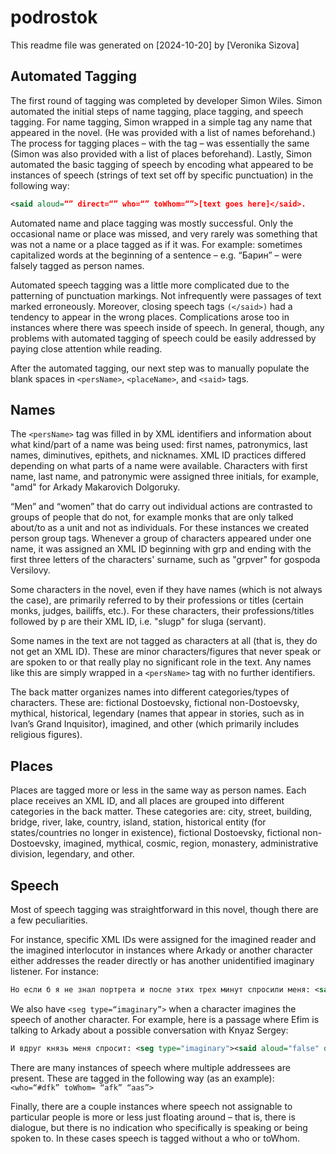 # podrostok

This readme file was generated on [2024-10-20] by [Veronika Sizova]

## Automated Tagging

The first round of tagging was completed by developer Simon Wiles. Simon automated the initial steps of name tagging, place tagging, and speech tagging. For name tagging, Simon wrapped in a simple <persName> tag any name that appeared in the novel. (He was provided with a list of names beforehand.) The process for tagging places – with the <placeName> tag – was essentially the same (Simon was also provided with a list of places beforehand). Lastly, Simon automated the basic tagging of speech by encoding what appeared to be instances of speech (strings of text set off by specific punctuation) in the following way: 

```xml
<said aloud=“” direct=“” who=“” toWhom=“”>[text goes here]</said>.
```

Automated name and place tagging was mostly successful. Only the occasional name or place was missed, and very rarely was something that was not a name or a place tagged as if it was. For example: sometimes capitalized words at the beginning of a sentence – e.g. “Барин” – were falsely tagged as person names.

Automated speech tagging was a little more complicated due to the patterning of punctuation markings. Not infrequently were passages of text marked erroneously. Moreover, closing speech tags ```(</said>)``` had a tendency to appear in the wrong places. Complications arose too in instances where there was speech inside of speech. In general, though, any problems with automated tagging of speech could be easily addressed by paying close attention while reading. 

After the automated tagging, our next step was to manually populate the blank spaces in ```<persName>```, ```<placeName>```, and ```<said>``` tags.

## Names

The ```<persName>``` tag was filled in by XML identifiers and information about what kind/part of a name was being used: first names, patronymics, last names, diminutives, epithets, and nicknames. XML ID practices differed depending on what parts of a name were available. Characters with first name, last name, and patronymic were assigned three initials, for example, "amd" for Arkady Makarovich Dolgoruky. 

“Men” and “women” that do carry out individual actions are contrasted to groups of people that do not, for example monks that are only talked about/to as a unit and not as individuals. For these instances we created person group tags. Whenever a group of characters appeared under one name, it was assigned an XML ID beginning with grp and ending with the first three letters of the characters' surname, such as "grpver" for gospoda Versilovy. 

Some characters in the novel, even if they have names (which is not always the case), are primarily referred to by their professions or titles (certain monks, judges, bailiffs, etc.). For these characters, their professions/titles followed by p are their XML ID, i.e. "slugp" for sluga (servant).

Some names in the text are not tagged as characters at all (that is, they do not get an XML ID). These are minor characters/figures that never speak or are spoken to or that really play no significant role in the text. Any names like this are simply wrapped in a ```<persName>``` tag with no further identifiers. 

The back matter organizes names into different categories/types of characters. These are: fictional Dostoevsky, fictional non-Dostoevsky, mythical, historical, legendary (names that appear in stories, such as in Ivan’s Grand Inquisitor), imagined, and other (which primarily includes religious figures).

## Places

Places are tagged more or less in the same way as person names. Each place receives an XML ID, and all places are grouped into different categories in the back matter. These categories are: city, street, building, bridge, river, lake, country, island, station, historical entity (for states/countries no longer in existence), fictional Dostoevsky, fictional non-Dostoevsky, imagined, mythical, cosmic, region, monastery, administrative division, legendary, and other. 

## Speech

Most of speech tagging was straightforward in this novel, though there are a few peculiarities. 

For instance, specific XML IDs were assigned for the imagined reader and the imagined interlocutor in instances where Arkady or another character either addresses the reader directly or has another unidentified imaginary listener. For instance: 

```xml
Но если б я не знал портрета и после этих трех минут спросили меня: <said aloud="false" direct="false" who="#imintp" toWhom="#amd">«Какая она?»</said> — я бы ничего не ответил, потому что всё у меня заволоклось."
```

We also have ```<seg type=“imaginary”>``` when a character imagines the speech of another character. For example, here is a passage where Efim is talking to Arkady about a possible conversation with Knyaz Sergey:  

```xml
И вдруг князь меня спросит: <seg type="imaginary"><said aloud="false" direct="true" who="#knser" toWhom="#efz">«Вас кто прислал?»</said></seg>"
```
There are many instances of speech where multiple addressees are present. These are tagged in the following way (as an example): ```<who=“#dfk” toWhom= “afk” “aas”>```

Finally, there are a couple instances where speech not assignable to particular people is more or less just floating around – that is, there is dialogue, but there is no indication who specifically is speaking or being spoken to. In these cases speech is tagged without a who or toWhom. 




